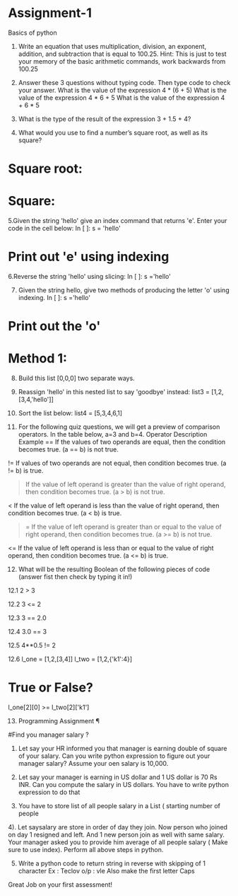 # Assignment-1
Basics of python

1. Write an equation that uses multiplication, division, an exponent, addition, and subtraction that is equal to 100.25.
Hint: This is just to test your memory of the basic arithmetic commands, work backwards from 100.25

2. Answer these 3 questions without typing code. Then type code to check your answer.
What is the value of the expression 4 * (6 + 5)
What is the value of the expression 4 * 6 + 5
What is the value of the expression 4 + 6 * 5

3. What is the type of the result of the expression 3 + 1.5 + 4?
   
4. What would you use to find a number’s square root, as well as its square?
 # Square root:
 # Square:
 
5.Given the string 'hello' give an index command that returns 'e'. Enter your code in the cell below:
In [ ]: s = 'hello'
# Print out 'e' using indexing

6.Reverse the string 'hello' using slicing:
In [ ]: s ='hello'

7. Given the string hello, give two methods of producing the letter 'o' using indexing.
In [ ]: s ='hello'
# Print out the 'o'
# Method 1:

8. Build this list [0,0,0] two separate ways.
   
9. Reassign 'hello' in this nested list to say 'goodbye' instead:
 list3 = [1,2,[3,4,'hello']]

10. Sort the list below: list4 = [5,3,4,6,1]

11. For the following quiz questions, we will get a preview of comparison operators. In the table below, a=3 and b=4.
Operator Description Example
== If the values of two operands are equal, then the condition becomes true.
(a == b) is not true.

!= If values of two operands are not equal, then condition becomes true.
(a != b) is true.

> If the value of left operand is greater than the value of right operand, then condition becomes true.
(a > b) is not true.

< If the value of left operand is less than the value of right operand, then condition becomes true.
(a < b) is true.

>= If the value of left operand is greater than or equal to the value of right operand, then condition becomes true.
(a >= b) is not true.

<= If the value of left operand is less than or equal to the value of right operand, then condition becomes true.
(a <= b) is true.

12. What will be the resulting Boolean of the following pieces of code (answer fist then check by typing it in!)

12.1  2 > 3

12.2  3 <= 2

12.3  3 == 2.0

12.4 3.0 == 3

12.5  4**0.5 != 2

12.6 l_one = [1,2,[3,4]]
l_two = [1,2,{'k1':4}]
# True or False?
l_one[2][0] >= l_two[2]['k1']

13. Programming Assignment ¶

#Find you manager salary ?

1) Let say your HR informed you that manager is earning double of square of your salary. Can you write python  expression to figure out your manager salary? 
Assume your oen salary is 10,000.

2) Let say your manager is earning in US dollar and 1 US dollar is 70 Rs INR. Can you compute the salary in US dollars. You have to write python
expression to do that
3) You have to store list of all people salary in a List ( starting number of people 

4). Let saysalary are store in order of day they join. Now person who joined on day 1 resigned and left. And 1 new person join as well with same salary. 
Your manager asked you to provide him average of all people salary ( Make sure to use index). Perform all above steps in python.

5) Write a python code to return string in reverse with skipping of 1 character Ex : Teclov o/p :  vle Also make the first letter Caps

Great Job on your first assessment!
